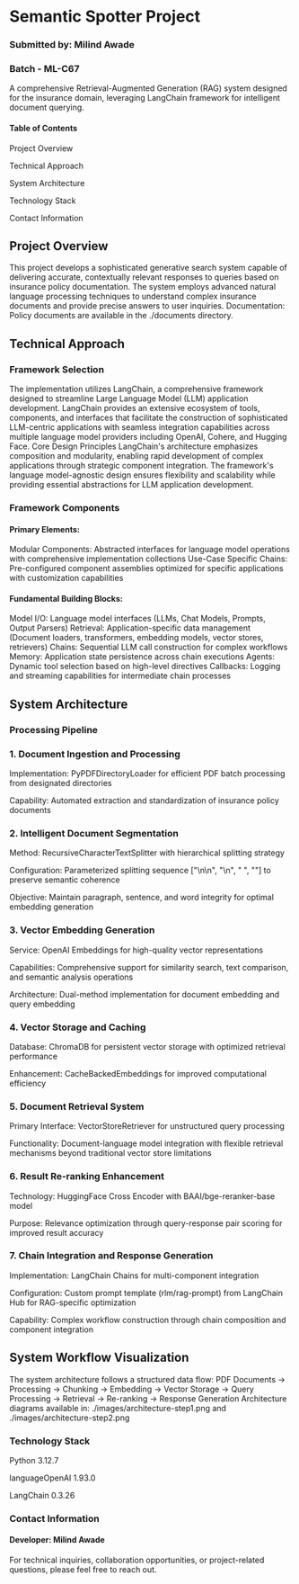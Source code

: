 # Semantic Spotter Project

### Submitted by: Milind Awade 
### Batch - ML-C67

A comprehensive Retrieval-Augmented Generation (RAG) system designed for the insurance domain, leveraging LangChain framework for intelligent document querying.

#### Table of Contents

Project Overview

Technical Approach

System Architecture

Technology Stack

Contact Information

## Project Overview
This project develops a sophisticated generative search system capable of delivering accurate, contextually relevant responses to queries based on insurance policy documentation. The system employs advanced natural language processing techniques to understand complex insurance documents and provide precise answers to user inquiries.
Documentation: Policy documents are available in the ./documents directory.

## Technical Approach
### Framework Selection
The implementation utilizes LangChain, a comprehensive framework designed to streamline Large Language Model (LLM) application development. LangChain provides an extensive ecosystem of tools, components, and interfaces that facilitate the construction of sophisticated LLM-centric applications with seamless integration capabilities across multiple language model providers including OpenAI, Cohere, and Hugging Face.
Core Design Principles
LangChain's architecture emphasizes composition and modularity, enabling rapid development of complex applications through strategic component integration. The framework's language model-agnostic design ensures flexibility and scalability while providing essential abstractions for LLM application development.

### Framework Components

#### Primary Elements:
Modular Components: Abstracted interfaces for language model operations with comprehensive implementation collections
Use-Case Specific Chains: Pre-configured component assemblies optimized for specific applications with customization capabilities

#### Fundamental Building Blocks:

Model I/O: Language model interfaces (LLMs, Chat Models, Prompts, Output Parsers)
Retrieval: Application-specific data management (Document loaders, transformers, embedding models, vector stores, retrievers)
Chains: Sequential LLM call construction for complex workflows
Memory: Application state persistence across chain executions
Agents: Dynamic tool selection based on high-level directives
Callbacks: Logging and streaming capabilities for intermediate chain processes

## System Architecture
### Processing Pipeline

### 1. Document Ingestion and Processing

Implementation: PyPDFDirectoryLoader for efficient PDF batch processing from designated directories

Capability: Automated extraction and standardization of insurance policy documents

### 2. Intelligent Document Segmentation

Method: RecursiveCharacterTextSplitter with hierarchical splitting strategy

Configuration: Parameterized splitting sequence ["\n\n", "\n", " ", ""] to preserve semantic coherence

Objective: Maintain paragraph, sentence, and word integrity for optimal embedding generation

### 3. Vector Embedding Generation

Service: OpenAI Embeddings for high-quality vector representations

Capabilities: Comprehensive support for similarity search, text comparison, and semantic analysis operations

Architecture: Dual-method implementation for document embedding and query embedding

### 4. Vector Storage and Caching

Database: ChromaDB for persistent vector storage with optimized retrieval performance

Enhancement: CacheBackedEmbeddings for improved computational efficiency

### 5. Document Retrieval System

Primary Interface: VectorStoreRetriever for unstructured query processing

Functionality: Document-language model integration with flexible retrieval mechanisms beyond traditional vector store limitations

### 6. Result Re-ranking Enhancement

Technology: HuggingFace Cross Encoder with BAAI/bge-reranker-base model

Purpose: Relevance optimization through query-response pair scoring for improved result accuracy

### 7. Chain Integration and Response Generation

Implementation: LangChain Chains for multi-component integration

Configuration: Custom prompt template (rlm/rag-prompt) from LangChain Hub for RAG-specific optimization

Capability: Complex workflow construction through chain composition and component integration

## System Workflow Visualization
The system architecture follows a structured data flow:
PDF Documents → Processing → Chunking → Embedding → Vector Storage → 
Query Processing → Retrieval → Re-ranking → Response Generation
Architecture diagrams available in: ./images/architecture-step1.png and ./images/architecture-step2.png

### Technology Stack
Python 3.12.7

languageOpenAI 1.93.0

LangChain 0.3.26


### Contact Information
#### Developer: Milind Awade
For technical inquiries, collaboration opportunities, or project-related questions, please feel free to reach out.
